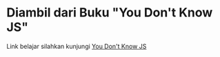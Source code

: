 # Diambil dari Buku "You Don't Know JS"

Link belajar silahkan kunjungi [You Don't Know JS](https://github.com/getify/You-Dont-Know-JS/blob/master/up%20%26%20going/ch1.md "You Don't Know JS")
